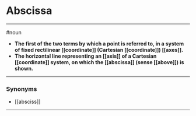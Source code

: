 # Abscissa
---
#noun
- **The first of the two terms by which a point is referred to, in a system of fixed rectilinear [[coordinate]] (Cartesian [[coordinate]]) [[axes]].**
- **The horizontal line representing an [[axis]] of a Cartesian [[coordinate]] system, on which the [[abscissa]] (sense [[above]]) is shown.**
---
### Synonyms
- [[absciss]]
---

